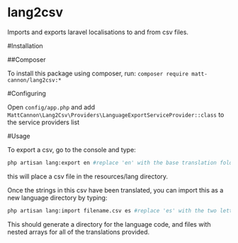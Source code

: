 # lang2csv

Imports and exports laravel localisations to and from csv files.

#Installation

##Composer

To install this package using composer, run: `composer require matt-cannon/lang2csv:*`

#Configuring

Open `config/app.php` and add `MattCannon\Lang2Csv\Providers\LanguageExportServiceProvider::class` to the service providers list

#Usage

To export a csv, go to the console and type:

```bash
php artisan lang:export en #replace 'en' with the base translation folder you would like to use.
```

this will place a csv file in the resources/lang directory.

Once the strings in this csv have been translated, you can import this as a new language directory by typing:

```bash
php artisan lang:import filename.csv es #replace 'es' with the two letter code for the destination language
```

This should generate a directory for the language code, and files with nested arrays for all of the translations provided.

